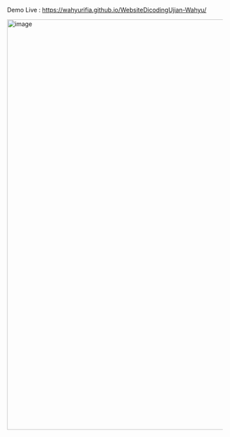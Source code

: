 Demo Live :
https://wahyurifia.github.io/WebsiteDicodingUjian-Wahyu/

<img width="960" alt="image" src="https://github.com/wahyurifia/WebsiteDicodingUjian-Wahyu/assets/128810262/7f9bdc86-283d-456d-930c-9285ce8443d7">

